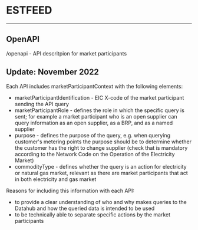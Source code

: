 # ESTFEED

---

## OpenAPI
/openapi - API descritpion for market participants

## Update: November 2022
Each API includes marketParticipantContext with the following elements:
* marketParticipantIdentification - EIC X-code of the market participant sending the API query
* marketParticipantRole - defines the role in which the specific query is sent; for example a market participant who is an open supplier can query information as an open supplier, as a BRP, and as a named supplier
* purpose - defines the purpose of the query, e.g. when querying customer's metering points the purpose should be to determine whether the customer has the right to change supplier (check that is mandatory according to the Network Code on the Operation of the Electricity Market)
* commodityType - defines whether the query is an action for electricity or natural gas market, relevant as there are market participants that act in both electricity and gas market

Reasons for including this information with each API:
* to provide a clear understanding of who and why makes queries to the Datahub and how the queried data is intended to be used 
* to be technically able to separate specific actions by the market participants
